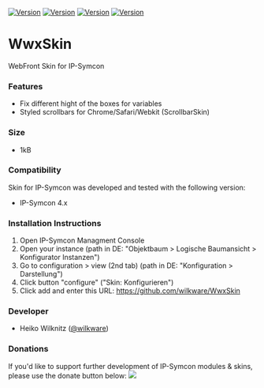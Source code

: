 [![Version](https://img.shields.io/badge/Symcon-Webfront--Skin-red.svg)](https://www.symcon.de/service/dokumentation/entwicklerbereich/sdk-tools/sdk-skins/)
[![Version](https://img.shields.io/badge/Symcon%20Version-4.1--5.0-blue.svg)](https://www.symcon.de/produkt/)
[![Version](https://img.shields.io/badge/Modul%20Version-1.0.20180116-orange.svg)](https://github.com/Wilkware/WwxSkin)
[![Version](https://img.shields.io/badge/License-CC%20BY--NC--SA%204.0-green.svg)](https://creativecommons.org/licenses/by-nc-sa/4.0/)


# WwxSkin
 WebFront Skin for IP-Symcon

### Features
* Fix different hight of the boxes for variables
* Styled scrollbars for Chrome/Safari/Webkit (ScrollbarSkin)

### Size
* 1kB

### Compatibility
Skin for IP-Symcon was developed and tested with the following version:
- IP-Symcon 4.x

### Installation Instructions
1. Open IP-Symcon Managment Console
2. Open your instance (path in DE: "Objektbaum > Logische Baumansicht > Konfigurator Instanzen")
3. Go to configuration > view (2nd tab) (path in DE: "Konfiguration > Darstellung")
4. Click button "configure" ("Skin: Konfigurieren")
5. Click add and enter this URL: https://github.com/wilkware/WwxSkin


### Developer
* Heiko Wilknitz ([@wilkware](https://github.com/wilkware))

### Donations
If you'd like to support further development of IP-Symcon modules & skins, please use the donate button below:
<a href="https://www.paypal.com/cgi-bin/webscr?cmd=_s-xclick&hosted_button_id=8816166" target="_blank"><img src="https://www.paypalobjects.com/de_DE/DE/i/btn/btn_donate_LG.gif" border="0" /></a>
